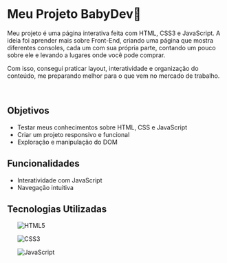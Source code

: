 <h1>Meu Projeto BabyDev🍼</h1>
<p>Meu projeto é uma página interativa feita com HTML, CSS3 e JavaScript. A ideia foi aprender mais sobre Front-End, criando uma página que mostra diferentes consoles,
  cada um com sua própria parte, contando um pouco sobre ele e levando a lugares onde você pode comprar.

Com isso, consegui praticar layout, interatividade e organização do conteúdo, me preparando melhor para o que vem no mercado de trabalho.</p>
<br>
<h2>Objetivos</h2>
<ul>
  <li>Testar meus conhecimentos sobre HTML, CSS e JavaScript</li>
  <li>Criar um projeto responsivo e funcional</li>
  <li>Exploração e manipulação do DOM</li>
</ul>

<h2>Funcionalidades</h2>
<ul>
  <li>Interatividade com JavaScript</li>
  <li>Navegação intuitiva</li>
</ul>

<h2>Tecnologias Utilizadas</h2>
<ul>
  
  ![HTML5](https://img.shields.io/badge/HTML5-E34F26?style=for-the-badge&logo=html5)
  
  ![CSS3](https://img.shields.io/badge/CSS3-1572B6?style=for-the-badge&logo=css3)
  
  ![JavaScript](https://img.shields.io/badge/JavaScript-F7DF1E?style=for-the-badge&logo=javascript)
  
</ul>
